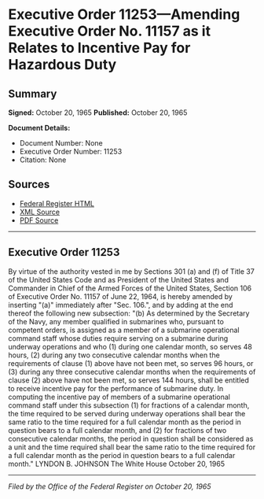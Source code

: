 # Executive Order 11253—Amending Executive Order No. 11157 as it Relates to Incentive Pay for Hazardous Duty

## Summary

**Signed:** October 20, 1965
**Published:** October 20, 1965

**Document Details:**
- Document Number: None
- Executive Order Number: 11253
- Citation: None

## Sources
- [Federal Register HTML](https://www.presidency.ucsb.edu/documents/executive-order-11253-amending-executive-order-no-11157-it-relates-incentive-pay-for)
- [XML Source](None)
- [PDF Source](None)

---

## Executive Order 11253

By virtue of the authority vested in me by Sections 301 (a) and (f) of Title 37 of the United States Code and as President of the United States and Commander in Chief of the Armed Forces of the United States, Section 106 of Executive Order No. 11157 of June 22, 1964, is hereby amended by inserting "(a)" immediately after "Sec. 106.", and by adding at the end thereof the following new subsection:
"(b) As determined by the Secretary of the Navy, any member qualified in submarines who, pursuant to competent orders, is assigned as a member of a submarine operational command staff whose duties require serving on a submarine during underway operations and who
    (1) during one calendar month, so serves 48 hours,
    (2) during any two consecutive calendar months when the requirements of clause (1) above have not been met, so serves 96 hours, or
    (3) during any three consecutive calendar months when the requirements of clause (2) above have not been met, so serves 144 hours,
shall be entitled to receive incentive pay for the performance of submarine duty. In computing the incentive pay of members of a submarine operational command staff under this subsection
    (1) for fractions of a calendar month, the time required to be served during underway operations shall bear the same ratio to the time required for a full calendar month as the period in question bears to a full calendar month, and
    (2) for fractions of two consecutive calendar months, the period in question shall be considered as a unit and the time required shall bear the same ratio to the time required for a full calendar month as the period in question bears to a full calendar month."
LYNDON B. JOHNSON
The White House
October 20, 1965

---

*Filed by the Office of the Federal Register on October 20, 1965*
